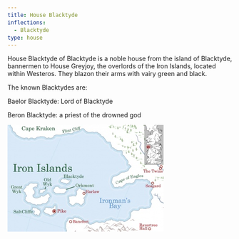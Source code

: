 ```yaml
---
title: House Blacktyde
inflections:
  - Blacktyde
type: house
---
```


House Blacktyde of Blacktyde is a noble house from the island of Blacktyde, bannermen to House Greyjoy, the overlords of the Iron Islands, located within Westeros. They blazon their arms with vairy green and black.

The known Blacktydes are:

Baelor Blacktyde: Lord of Blacktyde

Beron Blacktyde: a priest of the drowned god

![Image](images/000042.jpg)


